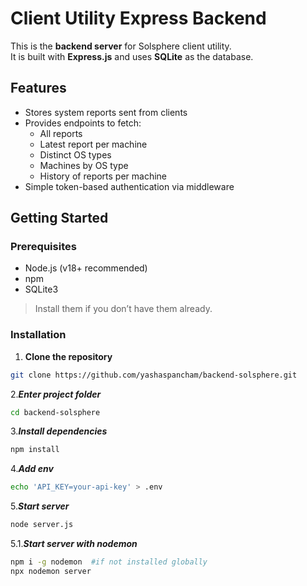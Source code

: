 # Client Utility Express Backend

This is the **backend server** for Solsphere client utility.  
It is built with **Express.js** and uses **SQLite** as the database.

## Features
- Stores system reports sent from clients  
- Provides endpoints to fetch:
  - All reports  
  - Latest report per machine  
  - Distinct OS types  
  - Machines by OS type  
  - History of reports per machine  
- Simple token-based authentication via middleware  

## Getting Started

### Prerequisites
- Node.js (v18+ recommended)  
- npm
- SQLite3  

> Install them if you don’t have them already.

### Installation
1. **Clone the repository**  
```bash
git clone https://github.com/yashaspancham/backend-solsphere.git
```
2.***Enter project folder***
```bash
cd backend-solsphere
```
3.***Install dependencies***
```bash
npm install
```
4.***Add env***
```bash
echo 'API_KEY=your-api-key' > .env
```
5.***Start server***
```bash
node server.js
```
5.1.***Start server with nodemon***
```bash
npm i -g nodemon  #if not installed globally
npx nodemon server
```
